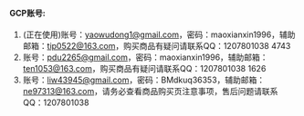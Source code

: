 #### GCP账号:
1. (正在使用)账号：yaowudong1@gmail.com，密码：maoxianxin1996，辅助邮箱：tip0522@163.com，购买商品有疑问请联系QQ：1207801038 4743
2. 账号：pdu2265@gmail.com，密码：maoxianxin1996，辅助邮箱：ten1053@163.com，购买商品有疑问请联系QQ：1207801038 1626
3. 账号：liw43945@gmail.com，密码：BMdkuq36353，辅助邮箱：ne97313@163.com，请务必查看商品购买页注意事项，售后问题请联系QQ：1207801038